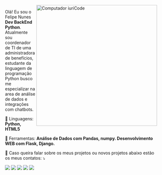 <img src="https://raw.githubusercontent.com/MicaelliMedeiros/micaellimedeiros/master/image/computer-illustration.png" min-width="400px" max-width="400px" width="400px" align="right" alt="Computador iuriCode">

<p align="left"> 
  Olá! Eu sou o Felipe Nunes <strong>Dev BackEnd Python</strong>.<br>
  Atualmente sou coordenador de TI de uma administradora de benefícios, estudante da linguagem de programação Python busco me especializar na area de análise de dados e integrações com chatbots.
</p>

<p align="left">
  🦄 Linguagens: <strong>Python, HTML5</strong>
</p>

<p align="left">
  💼 Ferramentas: <strong>Análise de Dados com Pandas, numpy. Desenvolvimento WEB com Flask, Django.</strong>
</p>

<p align="left">
  💌 Caso queira falar sobre os meus projetos ou novos projetos abaixo estão os meus contatos: ⤵️
</p>

<p align="left">
  <a href="#" alt="Gmail">
  <img src="https://img.shields.io/badge/-Gmail-FF0000?style=flat-square&labelColor=FF0000&logo=gmail&logoColor=white&link=mailto:nunesfelipe5@gmail.com" /></a>

  <a href="#" alt="Linkedin">
  <img src="https://img.shields.io/badge/-Linkedin-0e76a8?style=flat-square&logo=Linkedin&logoColor=white&link=https://www.linkedin.com/in/felipe-nunes-577a42122/" /></a>

  <a href="#" alt="WhatsApp">
  <img src="https://img.shields.io/badge/-WhatsApp-25d366?style=flat-square&labelColor=25d366&logo=whatsapp&logoColor=white&link=https://wa.me/5531993435240"/></a>

  <a href="#" alt="Facebook">
  <img src="https://img.shields.io/badge/-Facebook-3b5998?style=flat-square&labelColor=3b5998&logo=facebook&logoColor=white&link=https://www.facebook.com/profile.php?id=100058568255584"/></a>

  <a href="#" alt="Instagram">
  <img src="https://img.shields.io/badge/-Instagram-DF0174?style=flat-square&labelColor=DF0174&logo=instagram&logoColor=white&link=https://instagram.com/nsfelipee"/></a>
</p>  
